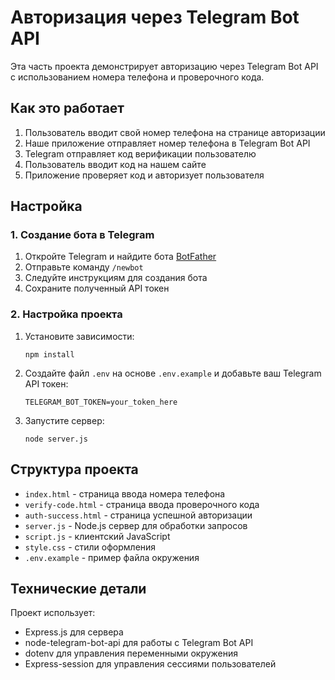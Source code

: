 # Авторизация через Telegram Bot API

Эта часть проекта демонстрирует авторизацию через Telegram Bot API с использованием номера телефона и проверочного кода.

## Как это работает

1. Пользователь вводит свой номер телефона на странице авторизации
2. Наше приложение отправляет номер телефона в Telegram Bot API
3. Telegram отправляет код верификации пользователю
4. Пользователь вводит код на нашем сайте
5. Приложение проверяет код и авторизует пользователя

## Настройка

### 1. Создание бота в Telegram

1. Откройте Telegram и найдите бота [BotFather](https://t.me/botfather)
2. Отправьте команду `/newbot`
3. Следуйте инструкциям для создания бота
4. Сохраните полученный API токен

### 2. Настройка проекта

1. Установите зависимости:
   ```
   npm install
   ```

2. Создайте файл `.env` на основе `.env.example` и добавьте ваш Telegram API токен:
   ```
   TELEGRAM_BOT_TOKEN=your_token_here
   ```

3. Запустите сервер:
   ```
   node server.js
   ```

## Структура проекта

- `index.html` - страница ввода номера телефона
- `verify-code.html` - страница ввода проверочного кода
- `auth-success.html` - страница успешной авторизации
- `server.js` - Node.js сервер для обработки запросов
- `script.js` - клиентский JavaScript
- `style.css` - стили оформления
- `.env.example` - пример файла окружения

## Технические детали

Проект использует:
- Express.js для сервера
- node-telegram-bot-api для работы с Telegram Bot API
- dotenv для управления переменными окружения
- Express-session для управления сессиями пользователей